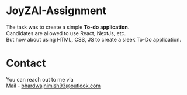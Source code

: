 ﻿# JoyZAI-Assignment
The task was to create a simple **To-do application**.<br />
Candidates are allowed to use React, NextJs, etc.<br />
But how about using HTML, CSS, JS to create a sleek To-Do application.<br />

# Contact
You can reach out to me via<br />
Mail - bhardwajnimish93@outlook.com

